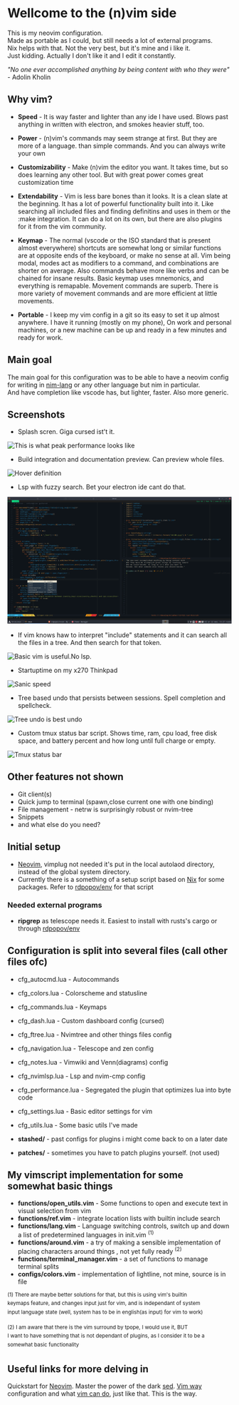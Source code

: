 # Wellcome to the (n)vim side
This is my neovim configuration.\
Made as portable as I could, but still needs a lot of external programs.\
Nix helps with that.
Not the very best, but it's mine and i like it.\
Just kidding. Actually I don't like it and I edit it constantly.

*"No one ever accomplished anything by being content with who they were"* - Adolin Kholin

## Why vim?
 - **Speed** - It is way faster and lighter than any ide I have used.
     Blows past anything in written with electron, and smokes heavier stuff, too.

 - **Power** - (n)vim's commands may seem strange at first. But they are more of
    a language. than simple commands. And  you can always write your own

 - **Customizability** - Make (n)vim the editor you want. It takes time,
    but so does learning any other tool. But with great power comes great customization time

 - **Extendability** - Vim is less bare bones than it looks. It is a clean slate
    at the beginning. It has a lot of powerful functionality built into it. Like
    searching all included files and finding definitins and uses in them or the
    :make integration. It can do a lot on its own, but there are also plugins for
    it from the vim community.

 - **Keymap** - The normal (vscode or the ISO standard that is present almost
    everywhere) shortcuts are somewhat long or similar functions are at opposite
    ends of the keyboard, or make no sense at all. Vim being modal, modes act as
    modifiers to a command, and combinations are shorter on average. Also
    commands behave more like verbs and can be chained for insane results. Basic
    keymap uses mnemonics, and everything is remapable. Movement commands are
    superb. There is more variety of movement commands and are more efficient at
    little movements.

 - **Portable** - I keep my vim config in a git so its easy to set it up almost
    anywhere. I have it running (mostly on my phone), On work and personal
    machines, or a new machine can be up and ready in a few minutes and ready
    for work.

## Main goal
The main goal for this configuration was to be able to have a neovim config\
for writing in [nim-lang] or any other language but nim in particular.\
And have completion like vscode has, but lighter, faster. Also more generic.

[nim-lang]:https://nim-lang.org/

## Screenshots

- Splash scren. Giga cursed ist't it.
<img src="https://github.com/Rosen-Popov/nvim/blob/master/.img/init.png"  title="This is what peak performance looks like">

- Build integration and documentation preview. Can preview whole files.
<img src="https://github.com/Rosen-Popov/nvim/blob/master/.img/build.png"  title="Hover definition">

- Lsp with fuzzy search. Bet your electron ide cant do that.
<img src="https://github.com/Rosen-Popov/nvim/blob/master/.img/lsp.png" title="Electron-based more like electron-cringe">

- If vim knows haw to interpret "include" statements and it can search all the files in a tree. And then search for that token.
<img src="https://github.com/Rosen-Popov/nvim/blob/master/.img/inc_search.png" title="Basic vim is useful.No lsp.">

- Startuptime on my x270 Thinkpad
<img src="https://github.com/Rosen-Popov/nvim/blob/master/.img/startup.png" title="Sanic speed">

- Tree based undo that persists between sessions. Spell completion and spellcheck.
<img src="https://github.com/Rosen-Popov/nvim/blob/master/.img/prose.png"  title="Tree undo is best undo">

- Custom tmux status bar script. Shows time, ram, cpu load, free disk space, and battery percent and how long until full charge or empty.
<img src="https://github.com/Rosen-Popov/nvim/blob/master/.img/pc_status.jpg"  title="Tmux status bar">

## Other features not shown
- Git client(s)
- Quick jump to terminal (spawn,close current one with one binding)
- File management - netrw is surprisingly robust or nvim-tree
- Snippets
- and what else do you need?

## Initial setup
- [Neovim], vimplug not needed it's put in the local autolaod directory, instead of the global system directory.
- Currently there is a something of a setup script based on [Nix] for some packages. Refer to [rdpopov/env] for that script

### Needed external programs 
- **ripgrep** as telescope needs it. Easiest to install with rusts's cargo or
    through [rdpopov/env]

## Configuration is split into several files (call other files ofc)
- cfg_autocmd.lua - Autocommands
- cfg_colors.lua - Colorscheme and statusline 
- cfg_commands.lua - Keymaps
- cfg_dash.lua - Custom dashboard config (cursed)
- cfg_ftree.lua - Nvimtree and other things files config
- cfg_navigation.lua - Telescope and zen config
- cfg_notes.lua - Vimwiki and Venn(diagrams) config
- cfg_nvimlsp.lua - Lsp and nvim-cmp config
- cfg_performance.lua - Segregated the plugin that optimizes lua into byte code
- cfg_settings.lua - Basic editor settings for vim
- cfg_utils.lua - Some basic utils I've made

- **stashed/**  - past configs for plugins i might come back to on a later date
- **patches/**  - sometimes you have to patch plugins yourself. (not used)

## My vimscript implementation for some somewhat basic things
- **functions/open_utils.vim** - Some functions to open and execute text in visual selection from vim
- **functions/ref.vim** - integrate location lists with builtin include search
- **functions/lang.vim** - Language switching controls, switch up and down a list of predetermined languages in init.vim <sup>(1)</sup>
- **functions/around.vim** - a try of making a sensible implementation of placing characters around things , not yet fully ready <sup>(2)</sup>
- **functions/terminal_manager.vim** - a set of functions to manage terminal splits
- **configs/colors.vim** - implementation of lightline, not mine, source is in file

 <sup>(1) There are maybe better solutions for that, but this is using vim's builtin\
 keymaps feature, and changes input just for vim, and is independant of system\
 input language state (well, system has to be in english(as input) for vim to work)</sup>

 <sup>(2) I am aware that there is the vim surround by tpope, I would use it, BUT\
 I want to have something that is not dependant of plugins, as I consider it to be a\
 somewhat basic functionality</sup>

## Useful links for more delving in
Quickstart for [Neovim].
Master the power of the dark [sed].
[Vim way] configuration and what [vim can do], just like that. This is the way.

[Neovim]: https://www.linode.com/docs/guides/how-to-install-neovim-and-plugins-with-vim-plug/
[Vim way]: https://www.youtube.com/watch?v=DogKdiRx7ls
[vim can do]: https://www.youtube.com/watch?v=XA2WjJbmmoM
[ms-jpq/chadtree]:https://github.com/ms-jpq/chadtree 
[Nix]: https://nixos.org/download.html
[rdpopov/env]: https://github.com/rdpopov/env
[sed]: https://linuxhint.com/sed-capture-group-examples/
